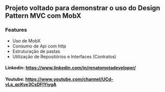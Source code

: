 ## Projeto voltado para demonstrar o uso do Design Pattern MVC com MobX

### Features
 -  Uso de MobX
 -  Consumo de Api com http
 -  Estruturação de pastas 
 -  Utilização de Repositórios e Interfaces (Contratos)

#### Linkedin: https://www.linkedin.com/in/renatomotadeveloper/
#### Youtube: https://www.youtube.com/channel/UCd-vLa_qcKve3CsDFlYiygA

